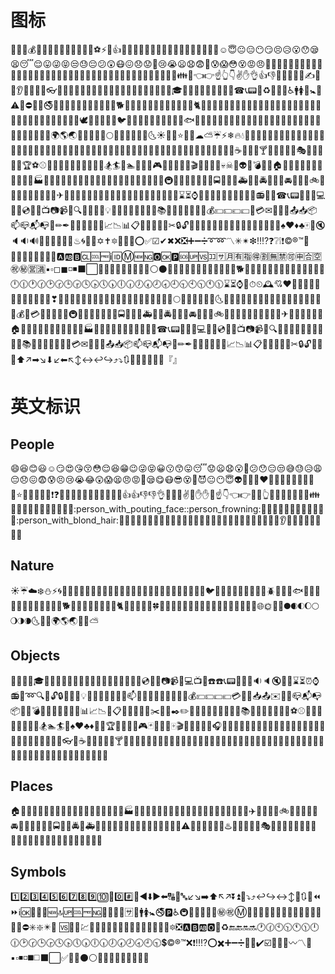 # 图标

🌹🍀🍎💰📱🌙🍁🍂🍃🌷💎🔪🔫🏀⚽⚡👄👍🔥😀😁😂😃😄😅😆😉😊😋😎😍😘😗😙😚☺😇😐😑😶😏😣😥😮😯😪😫😴😌😛😜😝😒😓😔😕😲😷😖😞😟😤😢😭😦😧😨😬😰😱😳😵😡😠👦👧👨👩👴👵👶👱👮👲👳👷👸💂🎅👰👼💆💇🙍🙎🙅🙆💁🙋🙇🙌🙏👤👥🚶🏃👯💃👫👬👭💏💑👪💪👈👉☝👆👇✌✋👌👍👎✊👊👋👏👐✍👣👀👂👃👅👄💋👓👔👕👖👗👘👙👚👛👜👝🎒💼👞👟👠👡👢👑👒🎩🎓💄💅💍🌂📱📲📶📳📴☎📞📟📠♻🏧🚮🚰♿🚹🚺🚻🚼🚾⚠🚸⛔🚫🚳🚭🚯🚱🚷🔞💈🙈🙉🙊🐵🐒🐶🐕🐩🐺🐱😺😸😹😻😼😽🙀😿😾🐈🐯🐅🐆🐴🐎🐮🐂🐃🐄🐷🐖🐗🐽🐏🐑🐐🐪🐫🐘🐭🐁🐀🐹🐰🐇🐻🐨🐼🐾🐔🐓🦆🦢🕊🦜🦉🐣🐤🐥🐦🐧🐸🐊🐢🐍🐲🐉🐳🐋🐬🐟🐠🐡🐙🐚🐌🐛🐜🐝🐞🦋💐🌸💮🌹🌺🌻🌼🌷🌱🌲🌳🌴🌵🌾🌿🍀🍁🍂🍃🌍🌎🌏🌐🌑🌒🌓🌔🌕🌖🌗🌘🌙🌚🌛🌜☀🌝🌞⭐🌟🌠☁⛅☔⚡❄🔥💧🌊🍇🍈🍉🍊🍋🍌🍍🍎🍏🍐🍑🍒🍓🍅🍆🌽🍄🌰🍞🍖🍗🍔🍟🍕🍳🍲🍱🍘🍙🍚🍛🍜🍝🍠🍢🍣🍤🍥🍡🍦🍧🍨🍩🍪🎂🍰🍫🍬🍭🍮🍯🍼☕🍵🍶🍷🍸🍹🍺🍻🍴🎪🎭🎨🎰🚣🛀🎫🏆⚽⚾🏀🏈🏉🎾🎱🎳⛳🎣🎽🎿🏂🏄🏇🏊🚴🚵🎯🎮🎲🎷🎸🎺🎻🎬😈👿👹👺💀☠👻👽👾💣🌋🗻🏠🏡🏢🏣🏤🏥🏦🏨🏩🏪🏫🏬🏭🏯🏰💒🗼🗽⛪⛲🌁🌃🌆🌇🌉🌌🎠🎡🎢🚂🚃🚄🚅🚆🚇🚈🚉🚊🚝🚞🚋🚌🚍🚎🚏🚐🚑🚒🚓🚔🚕🚖🚗🚘🚚🚛🚜🚲⛽🚨🚥🚦🚧⚓⛵🚤🚢✈💺🚁🚟🚠🚡🚀🎑🗿🛂🛃🛄🛅💌💎🔪💈🚪🚽🚿🛁⌛⏳⌚⏰🎈🎉🎊🎎🎏🎐🎀🎁📯📻📱📲☎📞📟📠🔋🔌💻💽💾💿📀🎥📺📷📹📼🔍🔎🔬🔭📡💡🔦🏮📔📕📖📗📘📙📚📓📃📜📄📰📑🔖💰💴💵💶💷💸💳✉📧📨📩📤📥📦📫📪📬📭📮✏✒📝📁📂📅📆📇📈📉📊📋📌📍📎📏📐✂🔒🔓🔏🔐🔑🔨🔫🔧🔩🔗💉💊🚬🔮🚩🎌💦💨♠♥♦♣🀄🎴🔇🔈🔉🔊📢📣💤💢💬💭♨🌀🔔🔕✡✝🔯📛🔰🔱⭕✅☑✔✖❌❎➕➖➗➰➿〽✳✴❇‼⁉❓❔❕❗©®™🎦🔅🔆💯🔠🔡🔢🔣🔤🅰🆎🅱🆑🆒🆓ℹ🆔Ⓜ🆕🆖🅾🆗🅿🆘🆙🆚🈁🈂🈷🈶🈯🉐🈹🈚🈲🉑🈸🈴🈳㊗㊙🈺🈵▪▫◻◼◽◾⬛⬜🔶🔷🔸🔹🔺🔻💠🔲🔳⚪⚫🔴🔵🐁🐂🐅🐇🐉🐍🐎🐐🐒🐓🐕🐖♈♉♊♋♌♍♎♏♐♑♒♓⛎🕛🕧🕐🕜🕑🕝🕒🕞🕓🕟🕔🕠🕕🕡🕖🕢🕗🕣🕘🕤🕙🕥🕚🕦⌛⏳⌚⏰⏱⏲🕰💘❤💓💔💕💖💗💙💚💛💜💝💞💟❣💐🌸💮🌹🌺🌻🌼🌷🌱🌿🍀🌿🍀🍁🍂🍃🌑🌒🌓🌔🌕🌖🌗🌘🌙🌚🌛🌜🌝🍇🍈🍉🍊🍋🍌🍍🍎🍏🍐🍑🍒🍓💴💵💶💷💰💸💳🚂🚃🚄🚅🚆🚇🚈🚉🚊🚝🚞🚋🚌🚍🚎🚏🚐🚑🚒🚓🚔🚕🚖🚗🚘🚚🚛🚜🚲⛽🚨🚥🚦🚧⚓⛵🚣🚤🚢✈💺🚁🚟🚠🚡🚀🏠🏡🏢🏣🏤🏥🏦🏨🏩🏪🏫🏬🏭🏯🏰💒🗼🗽⛪🌆🌇🌉📱📲☎📞📟📠🔋🔌💻💽💾💿📀🎥📺📷📹📼🔍🔎🔬🔭📡📔📕📖📗📘📙📚📓📃📜📄📰📑🔖💳✉📧📨📩📤📥📦📫📪📬📭📮✏✒📝📁📂📅📆📇📈📉📊📋📌📍📎📏📐✂🔒🔓🔏🔐🔑⬆↗➡↘⬇↙⬅↖↕↔↩↪⤴⤵🔃🔄🔙🔚🔛🔜🔝『』

# 英文标识

## People

:smile::laughing::blush::smiley::relaxed::smirk::heart_eyes::kissing_heart::kissing_closed_eyes::flushed::relieved::satisfied::grin::wink::stuck_out_tongue_winking_eye::stuck_out_tongue_closed_eyes::grinning::kissing::kissing_smiling_eyes::stuck_out_tongue::sleeping::worried::frowning::anguished::open_mouth::grimacing::confused::hushed::expressionless::unamused::sweat_smile::sweat::disappointed_relieved::weary::pensive::disappointed::confounded::fearful::cold_sweat::persevere::cry::sob::joy::astonished::scream::tired_face::angry::rage::triumph::sleepy::yum::mask::sunglasses::dizzy_face::imp::smiling_imp::neutral_face::no_mouth::innocent::alien::yellow_heart::blue_heart::purple_heart::heart::green_heart::broken_heart::heartbeat::heartpulse::two_hearts::revolving_hearts::cupid::sparkling_heart::sparkles::star::star2::dizzy::boom::collision::anger::exclamation::question::grey_exclamation::grey_question::zzz::dash::sweat_drops::notes::musical_note::fire::hankey::poop::shit::+1::thumbsup::-1::thumbsdown::ok_hand::punch::facepunch::fist::v::wave::hand::raised_hand::open_hands::point_up::point_down::point_left::point_right::raised_hands::pray::point_up_2::clap::muscle::metal::fu::runner::running::couple::family::two_men_holding_hands::two_women_holding_hands::dancer::dancers::ok_woman::no_good::information_desk_person::raising_hand::bride_with_veil::person_with_pouting_face::person_frowning::bow::couple_with_heart::massage::haircut::nail_care::boy::girl::woman::man::baby::older_woman::older_man::person_with_blond_hair::man_with_gua_pi_mao::man_with_turban::construction_worker::cop::angel::princess::smiley_cat::smile_cat::heart_eyes_cat::kissing_cat::smirk_cat::scream_cat::crying_cat_face::joy_cat::pouting_cat::japanese_ogre::japanese_goblin::see_no_evil::hear_no_evil::speak_no_evil::guardsman::skull::feet::lips::kiss::droplet::ear::eyes::nose::tongue::love_letter::bust_in_silhouette::busts_in_silhouette::speech_balloon::thought_balloon:

## Nature

:sunny::umbrella::cloud::snowflake::snowman::zap::cyclone::foggy::ocean::cat::dog::mouse::hamster::rabbit::wolf::frog::tiger::koala::bear::pig::pig_nose::cow::boar::monkey_face::monkey::horse::racehorse::camel::sheep::elephant::panda_face::snake::bird::baby_chick::hatched_chick::hatching_chick::chicken::penguin::turtle::bug::honeybee::ant::beetle::snail::octopus::tropical_fish::fish::whale::whale2::dolphin::cow2::ram::rat::water_buffalo::tiger2::rabbit2::dragon::goat::rooster::dog2::pig2::mouse2::ox::dragon_face::blowfish::crocodile::dromedary_camel::leopard::cat2::poodle::paw_prints::bouquet::cherry_blossom::tulip::four_leaf_clover::rose::sunflower::hibiscus::maple_leaf::leaves::fallen_leaf::herb::mushroom::cactus::palm_tree::evergreen_tree::deciduous_tree::chestnut::seedling::blossom::ear_of_rice::shell::globe_with_meridians::sun_with_face::full_moon_with_face::new_moon_with_face::new_moon::waxing_crescent_moon::first_quarter_moon::waxing_gibbous_moon::full_moon::waning_gibbous_moon::last_quarter_moon::waning_crescent_moon::last_quarter_moon_with_face::first_quarter_moon_with_face::crescent_moon::earth_africa::earth_americas::earth_asia::volcano::milky_way::partly_sunny:

## Objects

:bamboo::gift_heart::dolls::school_satchel::mortar_board::flags::fireworks::sparkler::wind_chime::rice_scene::jack_o_lantern::ghost::santa::christmas_tree::gift::bell::no_bell::tanabata_tree::tada::confetti_ball::balloon::crystal_ball::cd::dvd::floppy_disk::camera::video_camera::movie_camera::computer::tv::iphone::phone::telephone::telephone_receiver::pager::fax::minidisc::vhs::sound::speaker::mute::loudspeaker::mega::hourglass::hourglass_flowing_sand::alarm_clock::watch::radio::satellite::loop::mag::mag_right::unlock::lock::lock_with_ink_pen::closed_lock_with_key::key::bulb::flashlight::high_brightness::low_brightness::electric_plug::battery::calling::email::mailbox::postbox::bath::bathtub::shower::toilet::wrench::nut_and_bolt::hammer::seat::moneybag::yen::dollar::pound::euro::credit_card::money_with_wings::e-mail::inbox_tray::outbox_tray::envelope::incoming_envelope::postal_horn::mailbox_closed::mailbox_with_mail::mailbox_with_no_mail::package::door::smoking::bomb::gun::hocho::pill::syringe::page_facing_up::page_with_curl::bookmark_tabs::bar_chart::chart_with_upwards_trend::chart_with_downwards_trend::scroll::clipboard::calendar::date::card_index::file_folder::open_file_folder::scissors::pushpin::paperclip::black_nib::pencil2::straight_ruler::triangular_ruler::closed_book::green_book::blue_book::orange_book::notebook::notebook_with_decorative_cover::ledger::books::bookmark::name_badge::microscope::telescope::newspaper::football::basketball::soccer::baseball::tennis::8ball::rugby_football::bowling::golf::mountain_bicyclist::bicyclist::horse_racing::snowboarder::swimmer::surfer::ski::spades::hearts::clubs::diamonds::gem::ring::trophy::musical_score::musical_keyboard::violin::space_invader::video_game::black_joker::flower_playing_cards::game_die::dart::mahjong::clapper::memo::pencil::book::art::microphone::headphones::trumpet::saxophone::guitar::shoe::sandal::high_heel::lipstick::boot::shirt::tshirt::necktie::womans_clothes::dress::running_shirt_with_sash::jeans::kimono::bikini::ribbon::tophat::crown::womans_hat::mans_shoe::closed_umbrella::briefcase::handbag::pouch::purse::eyeglasses::fishing_pole_and_fish::coffee::tea::sake::baby_bottle::beer::beers::cocktail::tropical_drink::wine_glass::fork_and_knife::pizza::hamburger::fries::poultry_leg::meat_on_bone::spaghetti::curry::fried_shrimp::bento::sushi::fish_cake::rice_ball::rice_cracker::rice::ramen::stew::oden::dango::egg::bread::doughnut::custard::icecream::ice_cream::shaved_ice::birthday::cake::cookie::chocolate_bar::candy::lollipop::honey_pot::apple::green_apple::tangerine::lemon::cherries::grapes::watermelon::strawberry::peach::melon::banana::pear::pineapple::sweet_potato::eggplant::tomato::corn:



## Places

:house::house_with_garden::school::office::post_office::hospital::bank::convenience_store::love_hotel::hotel::wedding::church::department_store::european_post_office::city_sunrise::city_sunset::japanese_castle::european_castle::tent::factory::tokyo_tower::japan::mount_fuji::sunrise_over_mountains::sunrise::stars::statue_of_liberty::bridge_at_night::carousel_horse::rainbow::ferris_wheel::fountain::roller_coaster::ship::speedboat::boat::sailboat::rowboat::anchor::rocket::airplane::helicopter::steam_locomotive::tram::mountain_railway::bike::aerial_tramway::suspension_railway::mountain_cableway::tractor::blue_car::oncoming_automobile::car::red_car::taxi::oncoming_taxi::articulated_lorry::bus::oncoming_bus::rotating_light::police_car::oncoming_police_car::fire_engine::ambulance::minibus::truck::train::station::train2::bullettrain_front::bullettrain_side::light_rail::monorail::railway_car::trolleybus::ticket::fuelpump::vertical_traffic_light::traffic_light::warning::construction::beginner::atm::slot_machine::busstop::barber::hotsprings::checkered_flag::crossed_flags::izakaya_lantern::moyai::circus_tent::performing_arts::round_pushpin::triangular_flag_on_post::jp::kr::cn::us::fr::es::it::ru::gb::uk::de:



## Symbols

:one::two::three::four::five::six::seven::eight::nine::keycap_ten::1234::zero::hash::symbols::arrow_backward::arrow_down::arrow_forward::arrow_left::capital_abcd::abcd::abc::arrow_lower_left::arrow_lower_right::arrow_right::arrow_up::arrow_upper_left::arrow_upper_right::arrow_double_down::arrow_double_up::arrow_down_small::arrow_heading_down::arrow_heading_up::leftwards_arrow_with_hook::arrow_right_hook::left_right_arrow::arrow_up_down::arrow_up_small::arrows_clockwise::arrows_counterclockwise::rewind::fast_forward::information_source::ok::twisted_rightwards_arrows::repeat::repeat_one::new::top::up::cool::free::ng::cinema::koko::signal_strength::u6e80::sa::restroom::mens::womens::baby_symbol::no_smoking::parking::wheelchair::metro::baggage_claim::accept::wc::potable_water::put_litter_in_its_place::secret::congratulations::m::passport_control::left_luggage::customs::ideograph_advantage::cl::sos::id::no_entry_sign::underage::no_mobile_phones::do_not_litter::non-potable_water::no_bicycles::no_pedestrians::children_crossing::no_entry::eight_spoked_asterisk::sparkle::eight_pointed_black_star::heart_decoration:
:vs::vibration_mode::mobile_phone_off::chart::currency_exchange::aries::taurus::gemini::cancer::leo::virgo::libra::scorpius::sagittarius::capricorn::aquarius::pisces::ophiuchus::six_pointed_star::negative_squared_cross_mark::a::b::ab::o2::diamond_shape_with_a_dot_inside::recycle::end::back::on::soon::clock1::clock130::clock10::clock1030::clock11::clock1130::clock12::clock1230::clock2::clock230::clock3::clock330::clock4::clock430::clock5::clock530::clock6::clock630::clock7::clock730::clock8::clock830::clock9::clock930::heavy_dollar_sign::copyright::registered::tm::x::heavy_exclamation_mark::bangbang::interrobang::o::heavy_multiplication_x::heavy_plus_sign::heavy_minus_sign::heavy_division_sign::white_flower::100::heavy_check_mark::ballot_box_with_check::radio_button::link::curly_loop::wavy_dash::part_alternation_mark::trident::black_small_square::white_small_square::black_medium_small_square::white_medium_small_square::black_medium_square::white_medium_square::black_large_square::white_large_square::white_check_mark::black_square_button::white_square_button::black_circle::white_circle::red_circle::large_blue_circle::large_blue_diamond::large_orange_diamond::small_blue_diamond::small_orange_diamond::small_red_triangle::small_red_triangle_down::small_red_triangle_down:

